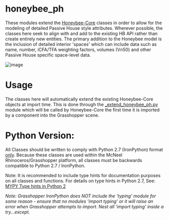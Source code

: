 # honeybee_ph
These modules extend the [Honeybee-Core](https://github.com/ladybug-tools/honeybee-core) classes in order to allow for the modeling of detailed Passive House style attributes. Wherever possible, the classes here seek to align with and add to the existing HB API rather than create entirely new entities. The primary addition to the Honeybee model is the inclusion of detailed interior 'spaces' which can include data such as name, number, iCFA/TFA weighting factors, volumes (Vn50) and other Passive House specific space-level data.

![image](https://user-images.githubusercontent.com/69652712/169719258-0da1597e-d203-4f2d-9e28-bbf89f8385fc.png)

# Usage
The classes here will automatically extend the existing Honeybee-Core objects at import time. This is done through the [_extend_honeybee_ph.py](https://github.com/PH-Tools/honeybee_ph/blob/main/honeybee_ph/_extend_honeybee_ph.py) module which will be called by Honeybee-Core the first time it is imported by a component into the Grasshopper scene.

# Python Version:
All Classes should be written to comply with Python 2.7 (IronPython) format <u>only</u>. Because these classes are used within the McNeel Rhinoceros/Grasshopper platform, all classes must be backwards compatible to Python 2.7 / IronPython.

Note: It is recommended to include type hints for documentation purposes on all classes and functions. For details on type hints in Python 2.7, See: [MYPY Type hints in Python 2](https://mypy.readthedocs.io/en/stable/cheat_sheet.html)

<i>Note: Grasshopper IronPython does NOT include the 'typing' module for some reason - ensure that no modules 'import typing' or it will raise an error when Grasshopper attempts to import. Nest all 'import typing' inside a try...except.</i>
